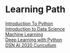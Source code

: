 # Learning Path

[Introduction To Python](IntroductionToPython.md) <br>
[Introduction to Data Science](DataScience.md)<br>
[Machine Learning](MachineLearning.md)<br>
[Deep Learning with Python](DeepLearning.md)<br>
[DSN AI 2020 Curicullum](curricullum.md)

